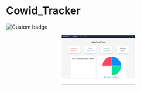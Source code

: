 # Cowid_Tracker

<img alt="Custom badge" src="https://img.shields.io/badge/By-Bhavesh-9cf">

<p align="center">
    <img alt="app" src="https://github.com/BhaveshKumar6/Cowid_Tracker/blob/main/cowid.PNG" width="200" />
</p>
